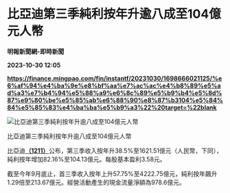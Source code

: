 # 比亞迪第三季純利按年升逾八成至104億元人幣
**明報新聞網-即時新聞**

**2023-10-30 12:05**

**https://finance.mingpao.com/fin/instantf/20231030/1698666021125/%e6%af%94%e4%ba%9e%e8%bf%aa%e7%ac%ac%e4%b8%89%e5%ad%a3%e7%b4%94%e5%88%a9%e6%8c%89%e5%b9%b4%e5%8d%87%e9%80%be%e5%85%ab%e6%88%90%e8%87%b3104%e5%84%84%e5%85%83%e4%ba%ba%e5%b9%a3%22%20target=%22blank**

![比亞迪第三季純利按年升逾八成至104億元人幣](https://fs.mingpao.com/fin/20231030/s00010/03ce0fd5cdbb9d20679cdc7a3cc6836f.jpg)

比亞迪第三季純利按年升逾八成至104億元人幣

比亞迪[**（1211）**](https://finance.mingpao.com/fin/instantf/20231030/1698666021125/stock1.php?code=1211)公布，第三季收入按年升38.5%至1621.51億元（人民幣，下同），純利按年增加82.16%至104.13億元。每股基本盈利3.58元。

截至今年9月底止，首三季收入按年上升57.75%至4222.75億元，純利按年飆升1.29倍至213.67億元。經營活動產生的現金流量淨額為978.6億元。